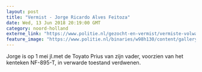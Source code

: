 ```yaml
---
layout: post
title: "Vermist - Jorge Ricardo Alves Feitoza"
date: Wed, 13 Jun 2018 20:19:00 GMT
category: noord-holland
externe_link: "https://www.politie.nl/gezocht-en-vermist/vermiste-volwassenen/2018/juni/jorge-ricardo-alves-feitoza.html"
feature_image: "https://www.politie.nl/binaries/w98h130/content/gallery/politie/vermist/vermiste-volwassenen/2018/juni/jorge-ricardo-alves-feitoza.jpg"
---
```


Jorge is op 1 mei jl.met de Toyato Prius  van zijn vader, voorzien van het kenteken NF-895-T,  in verwarde  toestand verdwenen.
